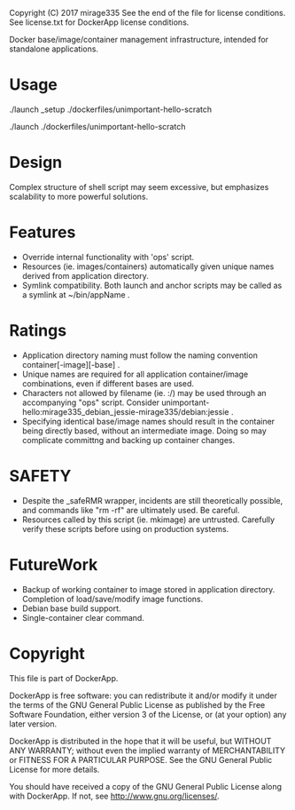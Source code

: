 Copyright (C) 2017 mirage335
See the end of the file for license conditions.
See license.txt for DockerApp license conditions.

Docker base/image/container management infrastructure, intended for standalone applications.

# Usage

./launch _setup ./dockerfiles/unimportant-hello-scratch

./launch ./dockerfiles/unimportant-hello-scratch

# Design

Complex structure of shell script may seem excessive, but emphasizes scalability to more powerful solutions.

# Features

* Override internal functionality with 'ops' script.
* Resources (ie. images/containers) automatically given unique names derived from application directory.
* Symlink compatibility. Both launch and anchor scripts may be called as a symlink at ~/bin/appName .

# Ratings

* Application directory naming must follow the naming convention container[-image][-base] .
* Unique names are required for all application container/image combinations, even if different bases are used.
* Characters not allowed by filename (ie. :/) may be used through an accompanying "ops" script. Consider unimportant-hello:mirage335_debian_jessie-mirage335/debian:jessie .
* Specifying identical base/image names should result in the container being directly based, without an intermediate image. Doing so may complicate committng and backing up container changes.

# SAFETY

* Despite the _safeRMR wrapper, incidents are still theoretically possible, and commands like "rm -rf" are ultimately used. Be careful.
* Resources called by this script (ie. mkimage) are untrusted. Carefully verify these scripts before using on production systems.

# FutureWork

* Backup of working container to image stored in application directory. Completion of load/save/modify image functions.
* Debian base build support.
* Single-container clear command.




# Copyright
This file is part of DockerApp.

DockerApp is free software: you can redistribute it and/or modify
it under the terms of the GNU General Public License as published by
the Free Software Foundation, either version 3 of the License, or
(at your option) any later version.

DockerApp is distributed in the hope that it will be useful,
but WITHOUT ANY WARRANTY; without even the implied warranty of
MERCHANTABILITY or FITNESS FOR A PARTICULAR PURPOSE.  See the
GNU General Public License for more details.

You should have received a copy of the GNU General Public License
along with DockerApp.  If not, see <http://www.gnu.org/licenses/>.
